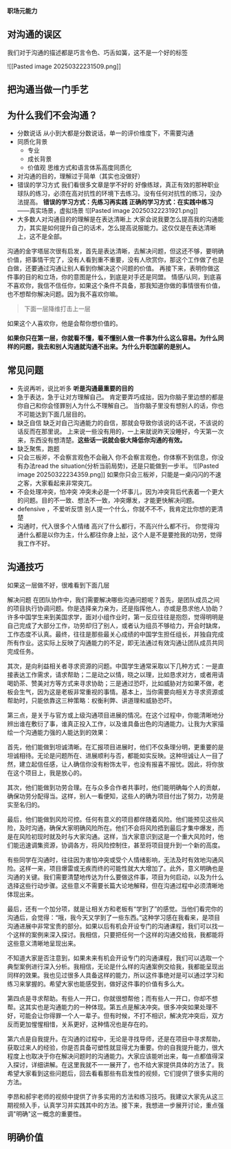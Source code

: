 
**职场元能力**

## 对沟通的误区

我们对于沟通的描述都是巧言令色、巧舌如簧，这不是一个好的标签

![[Pasted image 20250322231509.png]]

## 把沟通当做一门手艺

## 为什么我们不会沟通？

- 分数说话
从小到大都是分数说话，单一的评价维度下，不需要沟通
- 同质化背景
	- 专业
	- 成长背景
	- 价值观
思维方式和语言体系高度同质化
- 对沟通的目的，理解过于简单（其实也没做好）
- 错误的学习方式
我们看很多文章是学不好的
好像练球，真正有效的那种职业球队的练习，必须在高对抗性的环境下去练习。没有任何对抗性的练习，没办法提高。
**错误的学习方式：先练习再实践**
**正确的学习方式：在实践中练习**——真实场景，虚拟场景
![[Pasted image 20250322231921.png]]
- 大多数人对沟通目的的理解是在表达清晰上
大家会说我要怎么提高我的沟通能力，其实是如何提升自己的话术，怎么提高说服能力。这仅仅是在表达清晰上，这不是全部。

沟通的金字塔层次很有启发，首先是表达清晰，去解决问题，但这还不够，要明确价值，把事情干完了，没有人看到重不重要，没有人欣赏你，那这个工作做了也是白做，还要通过沟通让别人看到你解决这个问题的价值。
再接下来，表明你做这件事的目的和立场，你的意图是什么，到底是对手还是同盟。
情感/认同，到底喜不喜欢你，我信不信任你，如果这个条件不具备，那我知道你做的事情很有价值，也不想帮你解决问题。因为我不喜欢你嘛。

> 下面一层降维打击上一层

如果这个人喜欢你，他是会帮你想价值的。

**如果你只在第一层，你就看不懂，看不懂别人做一件事为什么这么容易。为什么同样的问题，我去和别人沟通就沟通不出来。为什么升职加薪的是别人。**

## 常见问题

- 先说再听，说比听多
**听是沟通最重要的目的**
- 急于表达，急于让对方理解自己。
肯定要弄巧成拙，因为你脑子里边想的都是你自己和你会怪罪别人为什么不理解自己。
当你脑子里没有想别人的话，你也不可能达到下面几层目的。
- 缺乏自信
缺乏对自己沟通能力的自信，那就会导致你该说的话不说，不该说的话反而在那里说。
上来说一些没有用的，一上来就说昨天没睡好，今天第一次来，东西没有想清楚。**这些话一说就会极大降低你沟通的有效。**
- 缺乏聚焦，跑题
- 只会三板斧，不会察言观色不会融入
你不会察言观色，你体察不到信息，你没有办法read the situation(分析当前局势)，还是只能做到一步半。
![[Pasted image 20250322234359.png]]
如果你只会三板斧，只能是一桌闪闪的不速之客，大家看起来非常突兀。
- 不会处理冲突，怕冲突
冲突未必是一个坏事儿，因为冲突背后代表着一个更大的问题。目的不一致、想法不一致，冲突爆发，才能更快解决问题。
- defensive ，不爱听反馈
别人提一个什么，你就不不不，我肯定比你想的更清楚
- 沟通时，代入很多个人情绪
高兴了什么都行，不高兴什么都不行。
你觉得沟通什么都是以你为主，什么都往你身上扯，这个人是不是要抢我的功劳，觉得我工作不好。

## 沟通技巧

如果这一层做不好，很难看到下面几层

解决问题
在团队协作中，我们需要解决哪些沟通问题呢？首先，是团队成员之间的项目执行协调问题。你是选择亲力亲为，还是指挥他人，亦或是恳求他人协助？许多中国学生来到美国求学，面对小组作业时，第一反应往往是抱怨，觉得明明是自己完成了大部分工作，功劳却归了别人，或者认为组员不够给力，开会时缺席，工作态度不认真。最终，往往是那些最关心成绩的中国学生担任组长，并独自完成所有作业。这实际上反映了沟通能力的不足，即无法通过有效沟通让团队成员共同完成任务。

其次，是向利益相关者寻求资源的问题。中国学生通常采取以下几种方式：一是直接表达工作需求，请求帮助；二是动之以情，晓之以理，比如恳求对方，或者用请喝奶茶、赞美对方等方式来寻求协助；三是通过恐吓，比如威胁对方如果不做，老板会生气，因为这是老板非常重视的事情。基本上，当你需要向相关方寻求资源或帮助时，只能依靠这三种策略：权衡利弊、讲道理和威胁恐吓。

第三点，是关于与官方或上级沟通项目进展的情况。在这个过程中，你能清晰地分辨出谁在敷衍了事，谁真正投入工作，以及谁具备出色的沟通能力。让我为大家描绘一个沟通能力强的人能达到的效果：

首先，他们能做到坦诚清晰。在汇报项目进展时，他们不仅条理分明，更重要的是坦诚相待。无论是问题所在、进展顺利与否，都能如实反映。这种坦诚让人一目了然，建立起信任感，让人确信你没有粉饰太平，也没有报喜不报忧。因此，将你放在这个项目上，我是放心的。

其次，他们能做到功劳合理。在与众多合作者共事时，他们能明确每个人的贡献，确保功劳分配得当。这样，别人一看便知，这些人的确为项目付出了努力，功劳是实至名归的。

最后，他们能做到风险可控。任何有意义的项目都伴随着风险。他们能预见这些风险，及时沟通，确保大家明确风险所在。他们不会将风险捂到最后才集中爆发，而是在风险初现时就及时与大家沟通。这样，当大家意识到这是一个重大风险时，他们能迅速调集资源，协调各方，将风险控制住，甚至将项目提升到一个新的高度。

有些同学在沟通时，往往因为害怕冲突或受个人情绪影响，无法及时有效地沟通风险。这样一来，项目爆雷或无疾而终的可能性就大大增加了。此外，意义明确也是沟通的关键。我们需要清楚地传达为什么要做这件事，项目为何启动，以及为什么选择这些行动步骤。这些意义不需要长篇大论地解释，但在沟通过程中必须清晰地体现出来。

最后，还有一个加分项，就是让相关方和老板有“学到了”的感觉。当他们看完你的沟通后，会觉得：“哦，我今天又学到了一些东西。”这种学习感在我看来，是项目沟通进展中非常宝贵的部分。如果以后有机会开设专门的沟通课程，我们可以找一个这样的案例来深入探讨。我相信，只要把任何一个这样的沟通交给我，我都能将这些意义清晰地呈现出来。

不知道大家是否注意到，如果未来有机会开设专门的沟通课程，我们可以选取一个典型案例进行深入分析。我相信，无论是什么样的沟通案例交给我，我都能呈现出同样的效果。我也见过很多人具备这样的能力，所以这件事绝对是可以通过学习和练习来掌握的。希望大家也能感受到，做好这件事的价值有多么大。

第四点是寻求帮助。有些人一开口，你就很想帮他；而有些人一开口，你却不想帮。这其实也是沟通能力的一种体现。第五点是解决冲突。很多冲突如果处理不好，可能会让你得罪一个人一辈子。但有时候，不打不相识，解决完冲突后，双方反而更加惺惺相惜，关系更好，这种情况也是存在的。

第六点是自我提升。在沟通的过程中，无论是寻找导师，还是在项目中寻求帮助，获取过来人的经验，你是否具备可塑性就显得尤为重要。你的自我提升能力，很大程度上也取决于你在解决问题时的沟通能力。大家应该能听出来，每一点都值得深入探讨，详细讲解。在这里我就不一一展开了，也不给大家提供具体的方法了。我希望大家看到这些问题后，回去看看那些有启发性的视频，它们提供了很多实用的方法。

李昂和郝宇老师的视频中提供了许多实用的方法和练习技巧。我建议大家先从这三期视频入手，认真学习并实践其中的方法。接下来，我想进一步展开讨论，重点强调"明确"这一概念的重要性。

## 明确价值

